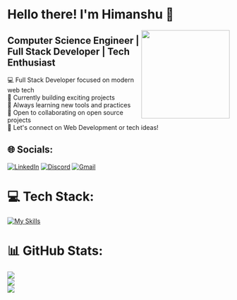 # Hello there! I'm Himanshu 👋
<img align='right' src='https://user-images.githubusercontent.com/5713670/87202985-820dcb80-c2b6-11ea-9f56-7ec461c497c3.gif' width='200'>

## Computer Science Engineer | Full Stack Developer | Tech Enthusiast
💻 Full Stack Developer focused on modern web tech  
🔭 Currently building exciting projects  
🌱 Always learning new tools and practices  
👯 Open to collaborating on open source projects  
💬 Let's connect on Web Development or tech ideas!

## 🌐 Socials:
[![LinkedIn](https://img.shields.io/badge/LinkedIn-%230077B5.svg?logo=linkedin&logoColor=white)](https://linkedin.com/in/www.linkedin.com/in/himanshu-shetty-659785256)
[![Discord](https://img.shields.io/badge/Discord-%237289DA.svg?logo=discord&logoColor=white)](https://discord.gg/your_discord_link_here)
[![Gmail](https://img.shields.io/badge/Gmail-D14836?logo=gmail&logoColor=white)](mailto:himanshushettykt03@gmail.com)

# 💻 Tech Stack:
[![My Skills](https://skillicons.dev/icons?i=c,cpp,html,css,js,ts,express,nextjs,nodejs,react,tailwind,supabase,git,docker,postman,bootstrap,github,mongodb)](https://skillicons.dev)

# 📊 GitHub Stats:
![](https://github-readme-stats.vercel.app/api?username=himanshukt03&theme=dark&hide_border=false&include_all_commits=false&count_private=false)<br/>
![](https://github-readme-streak-stats.herokuapp.com/?user=himanshukt03&theme=dark&hide_border=false)<br/>
![](https://github-readme-stats.vercel.app/api/top-langs/?username=himanshukt03&theme=dark&hide_border=false&include_all_commits=false&count_private=false&layout=compact)

